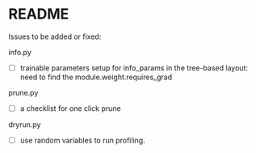 # README


Issues to be added or fixed:

info.py
- [ ] trainable parameters setup for info_params in the tree-based layout: need to find the module.weight.requires_grad

prune.py
- [ ] a checklist for one click prune

dryrun.py 
- [ ] use random variables to run profiling.




 